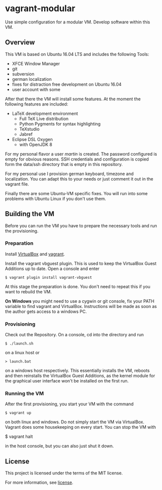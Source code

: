 # vagrant-modular

Use simple configuration for a modular VM. Develop software within this VM.

## Overview

This VM is based on Ubuntu 16.04 LTS and includes the following Tools:
* XFCE Window Manager
* git
* subversion
* german localization
* fixes for distraction free development on Ubuntu 16.04
* user account with some

After that there the VM will install some features. At the moment the following
features are included:
* LaTeX development environment
  * Full TeX Live distribution
  * Python Pygments for syntax highlighting
  * TeXstudio
  * Jabref
* Eclipse DSL Oxygen
  * with OpenJDK 8

For my personal flavor a user *martin* is created. The password configured is
 empty for obvious reasons. SSH credentials and configuration is copied form the
 data/ssh directory that is empty in this repository.

For my personal use I provision german keyboard, timezone and localization. You
can adapt this to your needs or just comment it out in the vagrant file.

Finally there are some Ubuntu-VM specific fixes. You will run into some
problems with Ubuntu Linux if you don't use them.

## Building the VM

Before you can run the VM you have to prepare the necessary tools and run the
provisioning.

### Preparation

Install [VirtualBox](https://www.virtualbox.org/) and
[vagrant](https://www.vagrantup.com/).

Install the vagrant vbguest plugin. This is used to keep the VirtualBox Guest
Additions up to date. Open a console and enter

    $ vagrant plugin install vagrant-vbguest

At this stage the preparation is done. You don't need to repeat this if you
want to rebuild the VM.

**On Windows** you might need to use a cygwin or git console, fix your PATH
variable to find vagrant and VirtualBox. Instructions will be made as soon as
the author gets access to a windows PC.

### Provisioning

Check out the Repository. On a console, cd into the directory and run

	$ ./launch.sh

on a linux host or

	> launch.bat

on a windows host respectively. This essentially installs the VM, reboots and then
reinstalls the VirtualBox Guest Additions, as the kernel module for the
graphical user interface won't be installed on the first run.

### Running the VM

After the first provisioning, you start your VM with the command

	$ vagrant up

on both linux and windows. Do not simply start the VM via VirtualBox. Vagrant
does some housekeeping on every start. You can stop the VM with

  $ vagrant halt

in the host console, but you can also just shut it down.

## License

This project is licensed under the terms of the MIT license.

For more information, see [license](LICENSE.md).
